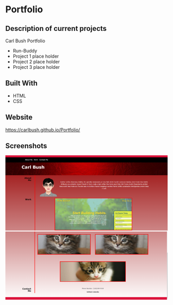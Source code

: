 # Portfolio

## Description of current projects
Carl Bush Portfolio 
* Run-Buddy
* Project 1 place holder
* Project 2 place holder
* Project 3 place holder

## Built With
* HTML
* CSS

## Website
https://carlbush.github.io/Portfolio/

## Screenshots

![ScreenShot](https://github.com/CarlBush/Portfolio/blob/main/assets/images/portfolio1.png)
![ScreenShot](https://github.com/CarlBush/Portfolio/blob/main/assets/images/portfolio2.png)
